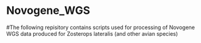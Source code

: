# Novogene_WGS

#The following repisitory contains scripts used for processing of Novogene WGS data produced for Zosterops lateralis (and other avian species)
